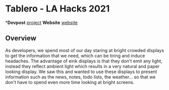 # Tablero - LA Hacks 2021

***Devpost** [project](https://devpost.com/software/tablero)
**Website** [website](oliver-redeyoff.github.io/tablero/)

## Overview
As developers, we spend most of our day staring at bright crowded displays to get the information that we need, which can be tiring and induce headaches. The advantage of eink displays is that they don't emit any light, instead they reflect ambient light which results in a very natural and paper looking display. We saw this and wanted to use these displays to present information such as the news, notes, todo lists, the weather... so that we don't have to spend even more time looking at bright screens.
